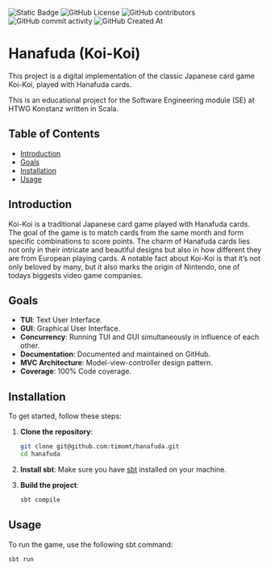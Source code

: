 ![Static Badge](https://img.shields.io/badge/Scala-sbt-red?style=for-the-badge&logo=Scala&logoColor=%23dc322f&color=%23dc322f)
![GitHub License](https://img.shields.io/github/license/timomt/hanafuda?style=for-the-badge&color=%232C2D61)
![GitHub contributors](https://img.shields.io/github/contributors/timomt/hanafuda?style=for-the-badge&logo=GitHub&color=%20%23C8A2C8)
![GitHub commit activity](https://img.shields.io/github/commit-activity/w/timomt/hanafuda?style=for-the-badge&color=%20%23852679)
![GitHub Created At](https://img.shields.io/github/created-at/timomt/hanafuda?style=for-the-badge&logo=GitHub%20Sponsors&logoColor=%23EA4AAA&color=%20%23668C6F)

# Hanafuda (Koi-Koi)

This project is a digital implementation of the classic Japanese card game Koi-Koi, played with Hanafuda cards.

This is an educational project for the Software Engineering module (SE) at HTWG Konstanz written in Scala.

## Table of Contents

- [Introduction](#introduction)
- [Goals](#goals)
- [Installation](#installation)
- [Usage](#usage)

## Introduction

Koi-Koi is a traditional Japanese card game played with Hanafuda cards. The goal of the game is to match cards from the same month and form specific combinations to score points. The charm of Hanafuda cards lies not only in their intricate and beautiful designs but also in how different they are from European playing cards. A notable fact about Koi-Koi is that it’s not only beloved by many, but it also marks the origin of Nintendo, one of todays biggests video game companies.

## Goals

- **TUI**: Text User Interface.
- **GUI**: Graphical User Interface.
- **Concurrency**: Running TUI and GUI simultaneously in influence of each other.
- **Documentation**: Documented and maintained on GitHub.
- **MVC Architecture**: Model-view-controller design pattern.
- **Coverage**: 100% Code coverage.

## Installation

To get started, follow these steps:

1. **Clone the repository**:
    ```bash
    git clone git@github.com:timomt/hanafuda.git
    cd hanafuda
    ```

2. **Install sbt**: Make sure you have [sbt](https://www.scala-sbt.org/) installed on your machine.

3. **Build the project**:
    ```bash
    sbt compile
    ```

## Usage

To run the game, use the following sbt command:

```bash
sbt run

